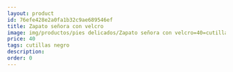 ```yaml
---
layout: product
id: 76efe428e2a0fa1b32c9ae689546ef
title: Zapato señora con velcro
image: img/productos/pies delicados/Zapato señora con velcro=40=cutillas negro.webp
price: 40
tags: cutillas negro
description: 
order: 0
---
```

